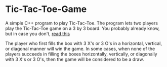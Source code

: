 # Tic-Tac-Toe-Game
A simple C++ program to play Tic-Tac-Toe.
The program lets two players play the Tic-Tac-Toe game on a 3 by 3 board.
You probably already know, but in case you don't, 
[read this](https://www.wikihow.com/Play-Tic-Tac-Toe)

The player who first fills the box with 3 X's or 3 O's in a horizontal, vertical, or diagonal manner will win the game.
In some cases, when none of the players succeeds in filling the boxes horizontally, vertically, or diagonally with 3 X's or 3 O's, then the game will be considered to be a draw.
